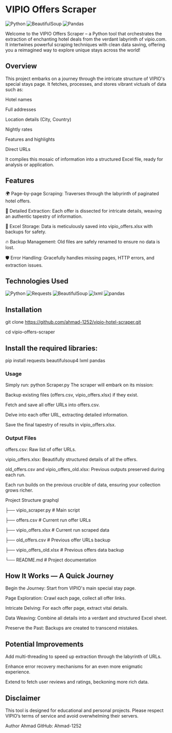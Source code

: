 # VIPIO Offers Scraper

![Python](https://img.shields.io/badge/Python-3.8+-blue)
![BeautifulSoup](https://img.shields.io/badge/BeautifulSoup-4.12+-green)
![Pandas](https://img.shields.io/badge/Pandas-1.5+-yellow)

Welcome to the VIPIO Offers Scraper – a Python tool that orchestrates the extraction of enchanting hotel deals from the verdant labyrinth of vipio.com. It intertwines powerful scraping techniques with clean data saving, offering you a reimagined way to explore unique stays across the world!

## Overview

This project embarks on a journey through the intricate structure of VIPIO's special stays page. It fetches, processes, and stores vibrant victuals of data such as:

Hotel names

Full addresses

Location details (City, Country)

Nightly rates

Features and highlights

Direct URLs

It compiles this mosaic of information into a structured Excel file, ready for analysis or application.

## Features
🌍 Page-by-page Scraping: Traverses through the labyrinth of paginated hotel offers.

🧩 Detailed Extraction: Each offer is dissected for intricate details, weaving an authentic tapestry of information.

📂 Excel Storage: Data is meticulously saved into vipio_offers.xlsx with backups for safety.

🔥 Backup Management: Old files are safely renamed to ensure no data is lost.

🛡️ Error Handling: Gracefully handles missing pages, HTTP errors, and extraction issues.

## Technologies Used

![Python](https://img.shields.io/badge/Python-3.8+-blue)
![Requests](https://img.shields.io/badge/Requests-2.28+-black)
![BeautifulSoup](https://img.shields.io/badge/BeautifulSoup-4.12+-green)
![lxml](https://img.shields.io/badge/lxml-4.9+-orange)
![pandas](https://img.shields.io/badge/Pandas-1.5+-yellow)

## Installation
git clone https://github.com/ahmad-1252/vipio-hotel-scraper.git

cd vipio-offers-scraper

## Install the required libraries:

pip install requests beautifulsoup4 lxml pandas

### Usage
Simply run:
python Scraper.py
The scraper will embark on its mission:

Backup existing files (offers.csv, vipio_offers.xlsx) if they exist.

Fetch and save all offer URLs into offers.csv.

Delve into each offer URL, extracting detailed information.

Save the final tapestry of results in vipio_offers.xlsx.

### Output Files
offers.csv: Raw list of offer URLs.

vipio_offers.xlsx: Beautifully structured details of all the offers.

old_offers.csv and vipio_offers_old.xlsx: Previous outputs preserved during each run.

Each run builds on the previous crucible of data, ensuring your collection grows richer.

Project Structure
graphql

├── vipio_scraper.py       # Main script

├── offers.csv             # Current run offer URLs

├── vipio_offers.xlsx       # Current run scraped data

├── old_offers.csv         # Previous offer URLs backup

├── vipio_offers_old.xlsx   # Previous offers data backup

└── README.md              # Project documentation

## How It Works — A Quick Journey
Begin the Journey: Start from VIPIO's main special stay page.

Page Exploration: Crawl each page, collect all offer links.

Intricate Delving: For each offer page, extract vital details.

Data Weaving: Combine all details into a verdant and structured Excel sheet.

Preserve the Past: Backups are created to transcend mistakes.

## Potential Improvements
Add multi-threading to speed up extraction through the labyrinth of URLs.

Enhance error recovery mechanisms for an even more enigmatic experience.

Extend to fetch user reviews and ratings, beckoning more rich data.

## Disclaimer
This tool is designed for educational and personal projects. Please respect VIPIO’s terms of service and avoid overwhelming their servers.

Author
Ahmad
GitHub: Ahmad-1252
